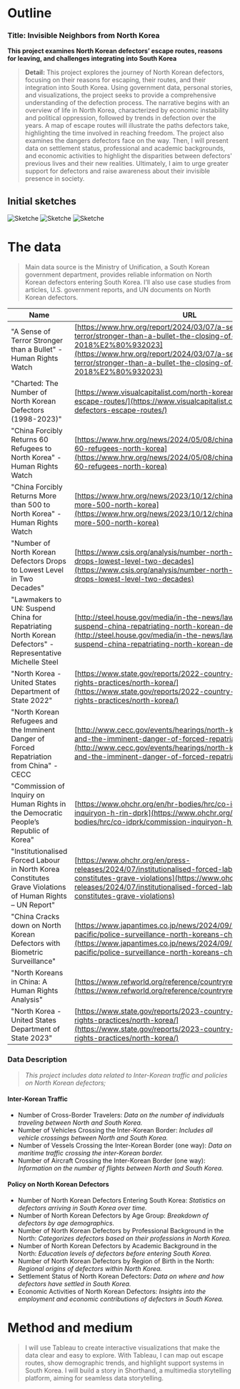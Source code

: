 
# Outline

### Title: Invisible Neighbors from North Korea

 **This project examines North Korean defectors’ escape routes, reasons for leaving, and challenges integrating into South Korea**
 
> **Detail:** This project explores the journey of North Korean defectors, focusing on their reasons for escaping, their routes, and their integration into South Korea. Using government data, personal stories, and visualizations, the project seeks to provide a comprehensive understanding of the defection process. The narrative begins with an overview of life in North Korea, characterized by economic instability and political oppression, followed by trends in defection over the years. A map of escape routes will illustrate the paths defectors take, highlighting the time involved in reaching freedom. 
>The project also examines the dangers defectors face on the way. Then, I will present data on settlement status, professional and academic backgrounds, and economic activities to highlight the disparities between defectors' previous lives and their new realities. Ultimately, I aim to urge greater support for defectors and raise awareness about their invisible presence in society.


## Initial sketches

 ![Sketche](Note-23.jpg?h=750&w=1260) 
 ![Sketche](Note-24.jpg?h=750&w=1260) 
 ![Sketche](IMG_0165.jpg?h=750&w=1260)


# The data
> Main data source is the Ministry of Unification, a South Korean government department, provides reliable information on North Korean defectors entering South Korea. I’ll also use case studies from articles, U.S. government reports, and UN documents on North Korean defectors.



| Name | URL |
|------|-----|
| "A Sense of Terror Stronger than a Bullet" - Human Rights Watch | [https://www.hrw.org/report/2024/03/07/a-sense-of-terror/stronger-than-a-bullet-the-closing-of-north-korea-2018%E2%80%932023](https://www.hrw.org/report/2024/03/07/a-sense-of-terror/stronger-than-a-bullet-the-closing-of-north-korea-2018%E2%80%932023) |
| "Charted: The Number of North Korean Defectors (1998-2023)" | [https://www.visualcapitalist.com/north-korean-defectors-escape-routes/](https://www.visualcapitalist.com/north-korean-defectors-escape-routes/) |
| "China Forcibly Returns 60 Refugees to North Korea" - Human Rights Watch | [https://www.hrw.org/news/2024/05/08/china-forcibly-returns-60-refugees-north-korea](https://www.hrw.org/news/2024/05/08/china-forcibly-returns-60-refugees-north-korea) |
| "China Forcibly Returns More than 500 to North Korea" - Human Rights Watch | [https://www.hrw.org/news/2023/10/12/china-forcibly-returns-more-500-north-korea](https://www.hrw.org/news/2023/10/12/china-forcibly-returns-more-500-north-korea) |
| "Number of North Korean Defectors Drops to Lowest Level in Two Decades" | [https://www.csis.org/analysis/number-north-korean-defectors-drops-lowest-level-two-decades](https://www.csis.org/analysis/number-north-korean-defectors-drops-lowest-level-two-decades) |
| "Lawmakers to UN: Suspend China for Repatriating North Korean Defectors" - Representative Michelle Steel | [http://steel.house.gov/media/in-the-news/lawmakers-un-suspend-china-repatriating-north-korean-defectors](http://steel.house.gov/media/in-the-news/lawmakers-un-suspend-china-repatriating-north-korean-defectors) |
| "North Korea - United States Department of State 2022" | [https://www.state.gov/reports/2022-country-reports-on-human-rights-practices/north-korea/](https://www.state.gov/reports/2022-country-reports-on-human-rights-practices/north-korea/) |
| "North Korean Refugees and the Imminent Danger of Forced Repatriation from China" - CECC | [http://www.cecc.gov/events/hearings/north-korean-refugees-and-the-imminent-danger-of-forced-repatriation-from-china](http://www.cecc.gov/events/hearings/north-korean-refugees-and-the-imminent-danger-of-forced-repatriation-from-china) |
| "Commission of Inquiry on Human Rights in the Democratic People’s Republic of Korea" | [https://www.ohchr.org/en/hr-bodies/hrc/co-idprk/commission-inquiryon-h-rin-dprk](https://www.ohchr.org/en/hr-bodies/hrc/co-idprk/commission-inquiryon-h-rin-dprk) |
| "Institutionalised Forced Labour in North Korea Constitutes Grave Violations of Human Rights – UN Report" | [https://www.ohchr.org/en/press-releases/2024/07/institutionalised-forced-labour-north-korea-constitutes-grave-violations](https://www.ohchr.org/en/press-releases/2024/07/institutionalised-forced-labour-north-korea-constitutes-grave-violations) |
| "China Cracks down on North Korean Defectors with Biometric Surveillance" | [https://www.japantimes.co.jp/news/2024/09/25/asia-pacific/police-surveillance-north-koreans-china/](https://www.japantimes.co.jp/news/2024/09/25/asia-pacific/police-surveillance-north-koreans-china/) |
| "North Koreans in China: A Human Rights Analysis" | [https://www.refworld.org/reference/countryrep/ri/2004/en/53240](https://www.refworld.org/reference/countryrep/ri/2004/en/53240) |
| "North Korea - United States Department of State 2023" | [https://www.state.gov/reports/2023-country-reports-on-human-rights-practices/north-korea/](https://www.state.gov/reports/2023-country-reports-on-human-rights-practices/north-korea/) |


### Data Description


> *This project includes data related to Inter-Korean traffic and policies on North Korean defectors;*

#### Inter-Korean Traffic
>
 - Number of Cross-Border Travelers: *Data on the number of individuals traveling between North and South Korea.*
 - Number of Vehicles Crossing the Inter-Korean Border: *Includes all vehicle crossings between North and South Korea.*
 - Number of Vessels Crossing the Inter-Korean Border (one way): *Data on maritime traffic crossing the inter-Korean border.*
 - Number of Aircraft Crossing the Inter-Korean Border (one way): *Information on the number of flights between North and South Korea.*

#### Policy on North Korean Defectors
>
 - Number of North Korean Defectors Entering South Korea: *Statistics on defectors arriving in South Korea over time.*
 - Number of North Korean Defectors by Age Group: *Breakdown of defectors by age demographics.*
 - Number of North Korean Defectors by Professional Background in the North: *Categorizes defectors based on their professions in North Korea.*
 - Number of North Korean Defectors by Academic Background in the North: *Education levels of defectors before entering South Korea.*
 - Number of North Korean Defectors by Region of Birth in the North: *Regional origins of defectors within North Korea.*
 - Settlement Status of North Korean Defectors: *Data on where and how defectors have settled in South Korea.*
 - Economic Activities of North Korean Defectors: *Insights into the employment and economic contributions of defectors in South Korea.*


# Method and medium
> I will use Tableau to create interactive visualizations that make the data clear and easy to explore. With Tableau, I can map out escape routes, show demographic trends, and highlight support systems in South Korea. I will build a story in Shorthand, a multimedia storytelling platform, aiming for seamless data storytelling. 


